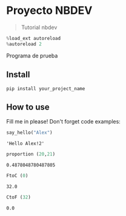 # Proyecto NBDEV
> Tutorial nbdev


```python
%load_ext autoreload
%autoreload 2
```

Programa de prueba

## Install

`pip install your_project_name`

## How to use

Fill me in please! Don't forget code examples:

```python
say_hello("Alex")
```




    'Hello Alex!2'



```python
proportion (20,21)
```




    0.4878048780487805



```python
FtoC (0)
```




    32.0



```python
CtoF (32)
```




    0.0



